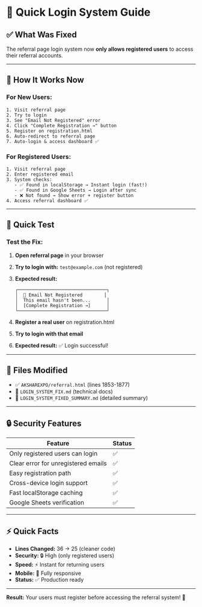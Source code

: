 # 🔐 Quick Login System Guide

## ✅ What Was Fixed

The referral page login system now **only allows registered users** to access their referral accounts.

---

## 🎯 How It Works Now

### For New Users:
```
1. Visit referral page
2. Try to login
3. See "Email Not Registered" error
4. Click "Complete Registration →" button
5. Register on registration.html
6. Auto-redirect to referral page
7. Auto-login & access dashboard ✅
```

### For Registered Users:
```
1. Visit referral page
2. Enter registered email
3. System checks:
   - ✅ Found in localStorage → Instant login (fast!)
   - ✅ Found in Google Sheets → Login after sync
   - ❌ Not found → Show error + register button
4. Access referral dashboard ✅
```

---

## 🧪 Quick Test

### Test the Fix:

1. **Open referral page** in your browser
2. **Try to login with:** `test@example.com` (not registered)
3. **Expected result:**
   ```
   ┌─────────────────────────────────┐
   │  📧 Email Not Registered        │
   │  This email hasn't been...      │
   │  [Complete Registration →]      │
   └─────────────────────────────────┘
   ```

4. **Register a real user** on registration.html
5. **Try to login with that email**
6. **Expected result:** ✅ Login successful!

---

## 📝 Files Modified

- ✅ `AKSHAREXPO/referral.html` (lines 1853-1877)
- 📄 `LOGIN_SYSTEM_FIX.md` (technical docs)
- 📄 `LOGIN_SYSTEM_FIXED_SUMMARY.md` (detailed summary)

---

## 🔒 Security Features

| Feature | Status |
|---------|--------|
| Only registered users can login | ✅ |
| Clear error for unregistered emails | ✅ |
| Easy registration path | ✅ |
| Cross-device login support | ✅ |
| Fast localStorage caching | ✅ |
| Google Sheets verification | ✅ |

---

## ⚡ Quick Facts

- **Lines Changed:** 36 → 25 (cleaner code)
- **Security:** 🔒 High (only registered users)
- **Speed:** ⚡ Instant for returning users
- **Mobile:** 📱 Fully responsive
- **Status:** ✅ Production ready

---

**Result:** Your users must register before accessing the referral system! 🎉

